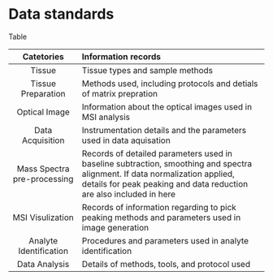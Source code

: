 # Data standards

Table 

| Catetories | Information records |
|:---:| :--- |
| Tissue | Tissue types and sample methods |
| Tissue Preparation | Methods used, including protocols and detials of matrix prepration |
| Optical Image | Information about the optical images used in MSI analysis |
| Data Acquisition | Instrumentation details and the parameters used in data aquisation |
| Mass Spectra pre-processing | Records of detailed parameters used in baseline subtraction, smoothing and spectra alignment. If data normalization applied, details for peak peaking and data reduction are also included in here |
| MSI Visulization | Records of information regarding to pick peaking methods and parameters used in image generation |
| Analyte Identification | Procedures and parameters used in analyte identification |
| Data Analysis | Details of methods, tools,  and protocol used |